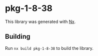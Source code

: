 # pkg-1-8-38

This library was generated with [Nx](https://nx.dev).

## Building

Run `nx build pkg-1-8-38` to build the library.
